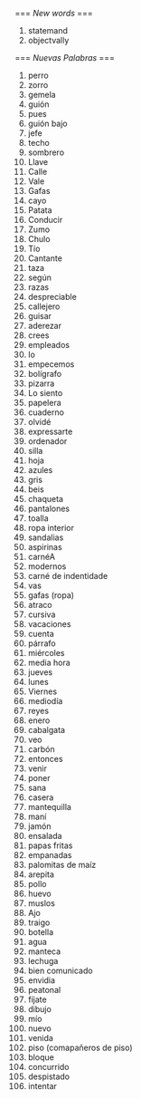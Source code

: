 === *New words* ===

1. statemand
2. objectvally

=== *Nuevas Palabras* ===

1. perro
2. zorro
3. gemela
4. guión
5. pues
6. guión bajo
7. jefe
8. techo
9. sombrero
10. Llave
11. Calle
12. Vale
13. Gafas
14. cayo
15. Patata
16. Conducir
17. Zumo
18. Chulo
19. Tío
20. Cantante
21. taza
22. según
23. razas
24. despreciable
25. callejero
26. guisar
27. aderezar
28. crees  
29. empleados
30. lo
31. empecemos
32. bolígrafo
33. pizarra
34. Lo siento
35. papelera
36. cuaderno
37. olvidé
38. expressarte
39. ordenador
40. silla
41. hoja
42. azules
43. gris
44. beis
45. chaqueta
46. pantalones
47. toalla
48. ropa interior
49. sandalias
50. aspirinas
51. carnéA
52. modernos
53. carné de indentidade
54. vas
55. gafas (ropa)
56. atraco
57. cursiva
58. vacaciones
59. cuenta
60. párrafo
61. miércoles
62. media hora
63. jueves
64. lunes
65. Viernes
66. mediodía
67. reyes
68. enero
69. cabalgata
70. veo
71. carbón
72. entonces
73. venir
74. poner
75. sana
76. casera
77. mantequilla
78. maní
79. jamón
80. ensalada
81. papas fritas
82. empanadas
83. palomitas de maíz
84. arepita
85. pollo
86. huevo
87. muslos
88. Ajo
89. traigo
90. botella
91. agua
92. manteca
93. lechuga
94. bien comunicado
95. envidia
96. peatonal
97. fíjate
98. dibujo
99. mío
100. nuevo
101. venida
102. piso (comapañeros de piso)
103. bloque
104. concurrido
105. despistado
106. intentar
